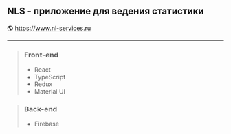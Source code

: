 ## NLS - приложение для ведения статистики
:earth_americas: https://www.nl-services.ru
____

> ### Front-end
> * React
> * TypeScript
> * Redux
> * Material UI

> ### Back-end
> * Firebase
